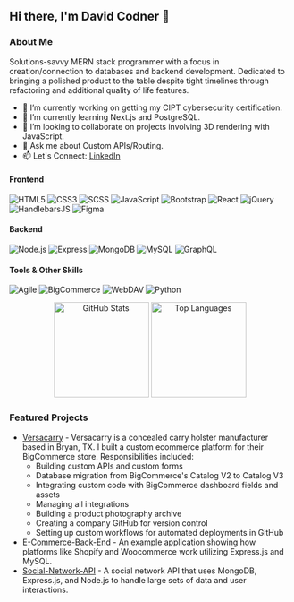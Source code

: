 ## Hi there, I'm David Codner 👋

### About Me

Solutions-savvy MERN stack programmer with a focus in creation/connection to databases and backend development. Dedicated to bringing a polished product to the table despite tight timelines through refactoring and additional quality of life features.

- 🔭 I’m currently working on getting my CIPT cybersecurity certification.
- 🌱 I’m currently learning Next.js and PostgreSQL.
- 👯 I’m looking to collaborate on projects involving 3D rendering with JavaScript.
- 💬 Ask me about Custom APIs/Routing.
- 📫 Let's Connect: [LinkedIn](https://www.linkedin.com/in/david-codner-008483251/)

#### Frontend
![HTML5](https://img.shields.io/badge/HTML5-E34F26?style=for-the-badge&logo=html5&logoColor=white)
![CSS3](https://img.shields.io/badge/CSS3-1572B6?style=for-the-badge&logo=css3&logoColor=white)
![SCSS](https://img.shields.io/badge/SCSS-CC6699?style=for-the-badge&logo=sass&logoColor=white)
![JavaScript](https://img.shields.io/badge/JavaScript-F7DF1E?style=for-the-badge&logo=javascript&logoColor=black)
![Bootstrap](https://img.shields.io/badge/Bootstrap-563D7C?style=for-the-badge&logo=bootstrap&logoColor=white)
![React](https://img.shields.io/badge/React-61DAFB?style=for-the-badge&logo=react&logoColor=black)
![jQuery](https://img.shields.io/badge/jQuery-0769AD?style=for-the-badge&logo=jquery&logoColor=white)
![HandlebarsJS](https://img.shields.io/badge/Handlebars.js-f0772b?style=for-the-badge&logo=handlebarsdotjs&logoColor=white)
![Figma](https://img.shields.io/badge/Figma-F24E1E?style=for-the-badge&logo=figma&logoColor=white)

#### Backend
![Node.js](https://img.shields.io/badge/Node.js-339933?style=for-the-badge&logo=nodedotjs&logoColor=white)
![Express](https://img.shields.io/badge/Express.js-404D59?style=for-the-badge&logo=express&logoColor=white)
![MongoDB](https://img.shields.io/badge/MongoDB-4EA94B?style=for-the-badge&logo=mongodb&logoColor=white)
![MySQL](https://img.shields.io/badge/MySQL-4479A1?style=for-the-badge&logo=mysql&logoColor=white)
![GraphQL](https://img.shields.io/badge/GraphQL-E10098?style=for-the-badge&logo=graphql&logoColor=white)

#### Tools & Other Skills
![Agile](https://img.shields.io/badge/Agile-000000?style=for-the-badge&logo=agile&logoColor=white)
![BigCommerce](https://img.shields.io/badge/BigCommerce-0A0A0A?style=for-the-badge&logo=bigcommerce&logoColor=white)
![WebDAV](https://img.shields.io/badge/WebDAV-0058a3?style=for-the-badge&logo=webdav&logoColor=white)
![Python](https://img.shields.io/badge/Python-3776AB?style=for-the-badge&logo=python&logoColor=white)

<div align="center">
  <div>
    <img height="170em" src="https://github-readme-stats.vercel.app/api?username=dcodner24&show_icons=true&theme=calm&hide_border=true" alt="GitHub Stats" />
    <img height="170em" src="https://github-readme-stats.vercel.app/api/top-langs/?username=dcodner24&layout=compact&theme=calm&hide_border=true" alt="Top Languages" />
  </div>
</div>

### Featured Projects

- [Versacarry](https://www.versacarry.com) - Versacarry is a concealed carry holster manufacturer based in Bryan, TX. I built a custom ecommerce platform for their BigCommerce store. Responsibilities included:
  - Building custom APIs and custom forms
  - Database migration from BigCommerce's Catalog V2 to Catalog V3
  - Integrating custom code with BigCommerce dashboard fields and assets
  - Managing all integrations
  - Building a product photography archive
  - Creating a company GitHub for version control
  - Setting up custom workflows for automated deployments in GitHub
- [E-Commerce-Back-End](https://github.com/dcodner24/E-Commerce-Back-End) - An example application showing how platforms like Shopify and Woocommerce work utilizing Express.js and MySQL.
- [Social-Network-API](https://github.com/dcodner24/Social-Network-API) - A social network API that uses MongoDB, Express.js, and Node.js to handle large sets of data and user interactions.
